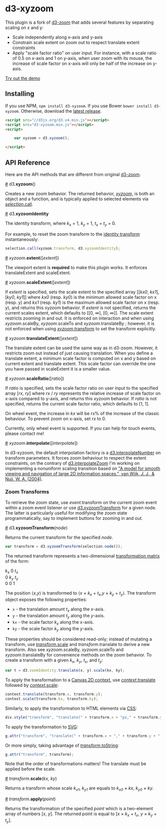 # d3-xyzoom

This plugin is a fork of [d3-zoom](https://github.com/d3/d3-zoom) that adds several features by separating scaling on x and y:
 * Scale independently along x-axis and y-axis
 * Constrain scale extent on zoom out to respect translate extent constraints
 * Apply "scale factor ratio" on user input. For instance, with a scale ratio of 0.5 on x-axis and 1 on y-axis, when user zoom with its mouse, the increase of scale factor on x-axis will only be half of the increase on y-axis.

[Try out the demo](https://bl.ocks.org/etiennecrb/863a08b5be3eafe7f1d61c85d724e6c4)

## Installing

If you use NPM, `npm install d3-xyzoom`. If you use Bower `bower install d3-xyzoom`. Otherwise, download the [latest release](https://github.com/etiennecrb/d3-xyzoom/releases/latest).

```html
<script src="//d3js.org/d3.v4.min.js"></script>
<script src="d3-xyzoom.min.js"></script>
<script>

    var xyzoom = d3.xyzoom();

</script>
```

## API Reference

Here are the API methods that are different from original [d3-zoom](https://github.com/d3/d3-zoom).

<a href="#xyzoom" name="xyzoom">#</a> d3.<b>xyzoom</b>() 

Creates a new zoom behavior. The returned behavior, [*xyzoom*](#_xyzoom), is both an object and a function, and is typically applied to selected elements via [*selection*.call](https://github.com/d3/d3-selection#selection_call).

<a href="#xyzoomidentity" name="xyzoomidentity">#</a> d3.<b>xyzoomIdentity</b>

The identity transform, where *k<sub>x</sub>* = 1, *k<sub>y</sub>* = 1, *t<sub>x</sub>* = *t<sub>y</sub>* = 0.

For example, to reset the zoom transform to the [identity transform](#zoomIdentity) instantaneously:

```js
selection.call(xyzoom.transform, d3.xyzoomIdentity);
```

<a href="#xyzoom_extent" name="xyzoom_extent">#</a> <i>xyzoom</i>.<b>extent</b>([<i>extent</i>])

The viewport extent is <b>required</b> to make this plugin works. It enforces translateExtent and scaleExtent.

<a href="#xyzoom_scaleExtent" name="xyzoom_scaleExtent">#</a> <i>xyzoom</i>.<b>scaleExtent</b>([<i>extent</i>])

If *extent* is specified, sets the scale extent to the specified array [[*kx0*, *kx1*], [*ky0*, *ky1*]] where *kx0* (resp. *ky0*) is the minimum allowed scale factor on x (resp. y) and *kx1* (resp. *ky1*) is the maximum allowed scale factor on x (resp. y), and returns this xyzoom behavior. If *extent* is not specified, returns the current scales extent, which defaults to [[0, ∞], [0, ∞]]. The scale extent restricts zooming in and out. It is enforced on interaction and when using *xyzoom*.scaleBy, *xyzoom*.scaleTo and *xyzoom*.translateBy ; however, it is not enforced when using [*xyzoom*.transform](#zoom_transform) to set the transform explicitly.

<a href="#xyzoom_translateExtent" name="xyzoom_translateExtent">#</a> <i>xyzoom</i>.<b>translateExtent</b>([<i>extent</i>])

The translate extent can be used the same way as in d3-zoom. However, it restricts zoom out instead of just causing translation. When you define a translate extent, a minimum scale factor is computed on x and y based on current extent and translate extent. This scale factor can override the one you have passed in scaleExtent it is a smaller value.

<a href="#xyzoom_scaleRatio" name="xyzoom_scaleRatio">#</a> <i>xyzoom</i>.<b>scaleRatio</b>([<i>ratio</i>])

If *ratio* is specified, sets the scale factor ratio on user input to the specified array [*rx*, *ry*] where *rx* / *ry* represents the relative increase of scale factor on x-axis compared to y-axis, and returns this xyzoom behavior.
If *ratio* is not specified, returns the current scale factor ratio, which defaults to [1, 1].

On wheel event, the increase in *kx* will be *rx*% of the increase of the classic behaviour. To prevent zoom on x-axis, set *rx* to 0.

Currently, only wheel event is supported. If you can help for touch events, please contact me!


<a href="#xyzoom_interpolate" name="xyzoom_interpolate">#</a> <i>xyzoom</i>.<b>interpolate</b>([<i>interpolate</i>])

In d3-xyzoom, the default interpolation factory is a [d3.interpolateNumber](https://github.com/d3/d3-interpolate#interpolateNumber) on transform parameters. It forces zoom behaviour to respect the extent constraints, on the contrary of [d3.interpolateZoom](https://github.com/d3/d3-interpolate#interpolateZoom) I'm working on implementing a nonuniform scaling transition based on ["A model for smooth viewing and navigation of large 2D information spaces.", van Wijk, J. J., & Nuij, W. A. (2004)](http://www.win.tue.nl/~vanwijk/zptvcg.pdf).

### Zoom Transforms

To retrieve the zoom state, use *event*.transform on the current zoom event within a zoom event listener or use [d3.xyzoomTransform](#xyzoomTransform) for a given node. The latter is particularly useful for modifying the zoom state programmatically, say to implement buttons for zooming in and out.

<a href="#xyzoomTransform" name="xyzoomTransform">#</a> d3.<b>xyzoomTransform</b>(<i>node</i>)

Returns the current transform for the specified *node*.

```js
var transform = d3.xyzoomTransform(selection.node());
```

The returned transform represents a two-dimensional [transformation matrix](https://en.wikipedia.org/wiki/Transformation_matrix#Affine_transformations) of the form:

*k<sub>x</sub>* 0 *t<sub>x</sub>*
<br>0 *k<sub>y</sub>* *t<sub>y</sub>*
<br>0 0 1

The position ⟨*x*,*y*⟩ is transformed to ⟨*x* × *k<sub>x</sub>* + *t<sub>x</sub>*,*y* × *k<sub>y</sub>* + *t<sub>y</sub>*⟩. The transform object exposes the following properties:

* `x` - the translation amount *t<sub>x</sub>* along the *x*-axis.
* `y` - the translation amount *t<sub>y</sub>* along the *y*-axis.
* `kx` - the scale factor *k<sub>x</sub>* along the *x*-axis.
* `ky` - the scale factor *k<sub>y</sub>* along the *y*-axis.

These properties should be considered read-only; instead of mutating a transform, use [*transform*.scale](#transform_scale) and *transform*.translate to derive a new transform. Also see *xyzoom*.scaleBy, *xyzoom*.scaleTo and *xyzoom*.translateBy for convenience methods on the zoom behavior. To create a transform with a given *k<sub>x</sub>*, *k<sub>y</sub>*, *t<sub>x</sub>*, and *t<sub>y</sub>*:

```js
var t = d3.zoomIdentity.translate(x, y).scale(kx, ky);
```

To apply the transformation to a [Canvas 2D context](https://www.w3.org/TR/2dcontext/), use [*context*.translate](https://www.w3.org/TR/2dcontext/#dom-context-2d-translate) followed by [*context*.scale](https://www.w3.org/TR/2dcontext/#dom-context-2d-scale):

```js
context.translate(transform.x, transform.y);
context.scale(transform.kx, transform.ky);
```

Similarly, to apply the transformation to HTML elements via [CSS](https://www.w3.org/TR/css-transforms-1/):

```js
div.style("transform", "translate(" + transform.x + "px," + transform.y + "px) scale(" + transform.kx + "," + transform.ky + ")");
```

To apply the transformation to [SVG](https://www.w3.org/TR/SVG/coords.html#TransformAttribute):

```js
g.attr("transform", "translate(" + transform.x + "," + transform.y + ") scale(" + transform.kx + "," + transform.ky + ")");
```

Or more simply, taking advantage of [*transform*.toString](#transform_toString):

```js
g.attr("transform", transform);
```

Note that the order of transformations matters! The translate must be applied before the scale.

<a href="#transform_scale" name="transform_scale">#</a> <i>transform</i>.<b>scale</b>(<i>kx, ky</i>)

Returns a transform whose scale *k<sub>x1</sub>*, *k<sub>y1</sub>* are equals to *k<sub>x0</sub>* × *kx*, *k<sub>y0</sub>* × *ky*.

<a href="#transform_apply" name="transform_apply">#</a> <i>transform</i>.<b>apply</b>(<i>point</i>)

Returns the transformation of the specified *point* which is a two-element array of numbers [*x*, *y*]. The returned point is equal to [*x* × *k<sub>x</sub>* + *t<sub>x</sub>*, *y* × *k<sub>y</sub>* + *t<sub>y</sub>*].


